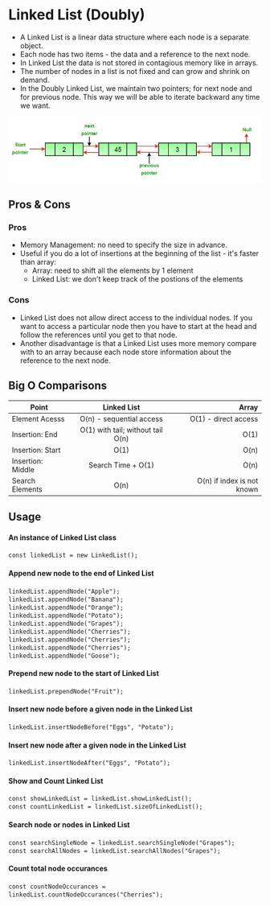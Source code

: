 # Linked List (Doubly)
- A Linked List is a linear data structure where each node is a separate object.
- Each node has two items - the data and a reference to the next node.
- In Linked List the data is not stored in contagious memory like in arrays.
- The number of nodes in a list is not fixed and can grow and shrink on demand. 
- In the Doubly Linked List, we maintain two pointers; for next node and for previous node. This way we will be able to iterate backward any time we want.

<p align="center">
  <img src="../assets/linked-list.jpg" />
</p>


## Pros & Cons

### Pros
- Memory Management: no need to specify the size in advance.
- Useful if you do a lot of insertions at the beginning of the list - it's faster than array:
  - Array: need to shift all the elements by 1 element
  - Linked List: we don't keep track of the postions of the elements

### Cons
- Linked List does not allow direct access to the individual nodes. If you want to access a particular node then you have to start at the head and follow the references until you get to that node.
- Another disadvantage is that a Linked List uses more memory compare with to an array because each node store information about the reference to the next node.


## Big O Comparisons

| Point             |            Linked List            |                      Array |
| ----------------- | :-------------------------------: | -------------------------: |
| Element Acesss    |     O(n) - sequential access      |       O(1) - direct access |
| Insertion: End    | O(1) with tail; without tail O(n) |                       O(1) |
| Insertion: Start  |               O(1)                |                       O(n) |
| Insertion: Middle |        Search Time + O(1)         |                       O(n) |
| Search Elements   |               O(n)                | O(n) if index is not known |


## Usage

#### An instance of Linked List class
```
const linkedList = new LinkedList();
```

#### Append new node to the end of Linked List
```
linkedList.appendNode("Apple");
linkedList.appendNode("Banana");
linkedList.appendNode("Orange");
linkedList.appendNode("Potato");
linkedList.appendNode("Grapes");
linkedList.appendNode("Cherries");
linkedList.appendNode("Cherries");
linkedList.appendNode("Cherries");
linkedList.appendNode("Goose");
```

#### Prepend new node to the start of Linked List
```
linkedList.prependNode("Fruit");
```

#### Insert new node before a given node in the Linked List
```
linkedList.insertNodeBefore("Eggs", "Potato");
```

#### Insert new node after a given node in the Linked List
```
linkedList.insertNodeAfter("Eggs", "Potato");
```

#### Show and Count Linked List
```
const showLinkedList = linkedList.showLinkedList();
const countLinkedList = linkedList.sizeOfLinkedList();
```

#### Search node or nodes in Linked List
```
const searchSingleNode = linkedList.searchSingleNode("Grapes");
const searchAllNodes = linkedList.searchAllNodes("Grapes");
```

#### Count total node occurances
```
const countNodeOccurances = linkedList.countNodeOccurances("Cherries");
```
